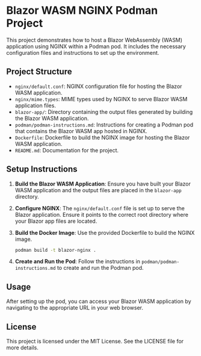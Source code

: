 # Blazor WASM NGINX Podman Project

This project demonstrates how to host a Blazor WebAssembly (WASM) application using NGINX within a Podman pod. It includes the necessary configuration files and instructions to set up the environment.

## Project Structure

- `nginx/default.conf`: NGINX configuration file for hosting the Blazor WASM application.
- `nginx/mime.types`: MIME types used by NGINX to serve Blazor WASM application files.
- `blazor-app/`: Directory containing the output files generated by building the Blazor WASM application.
- `podman/podman-instructions.md`: Instructions for creating a Podman pod that contains the Blazor WASM app hosted in NGINX.
- `Dockerfile`: Dockerfile to build the NGINX image for hosting the Blazor WASM application.
- `README.md`: Documentation for the project.

## Setup Instructions

1. **Build the Blazor WASM Application**: Ensure you have built your Blazor WASM application and the output files are placed in the `blazor-app` directory.

2. **Configure NGINX**: The `nginx/default.conf` file is set up to serve the Blazor application. Ensure it points to the correct root directory where your Blazor app files are located.

3. **Build the Docker Image**: Use the provided Dockerfile to build the NGINX image.

   ```bash
   podman build -t blazor-nginx .
   ```

4. **Create and Run the Pod**: Follow the instructions in `podman/podman-instructions.md` to create and run the Podman pod.

## Usage

After setting up the pod, you can access your Blazor WASM application by navigating to the appropriate URL in your web browser.

## License

This project is licensed under the MIT License. See the LICENSE file for more details.
